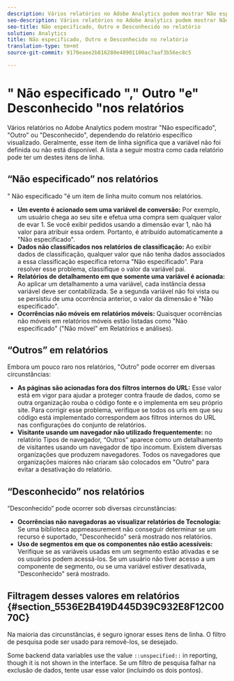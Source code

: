 ```yaml
---
description: Vários relatórios no Adobe Analytics podem mostrar Não especificado, Outros ou Desconhecido, dependendo do relatório específico visualizado. Geralmente, esse item de linha significa que a variável não foi definida ou não está disponível.
seo-description: Vários relatórios no Adobe Analytics podem mostrar Não especificado, Outros ou Desconhecido, dependendo do relatório específico visualizado. Geralmente, esse item de linha significa que a variável não foi definida ou não está disponível.
seo-title: Não especificado, Outro e Desconhecido no relatório
solution: Analytics
title: Não especificado, Outro e Desconhecido no relatório
translation-type: tm+mt
source-git-commit: 9170eaee2b816280e48901100ac7aaf3b56ec8c5

---
```



# " Não especificado "," Outro "e" Desconhecido "nos relatórios

Vários relatórios no Adobe Analytics podem mostrar "Não especificado", "Outro" ou "Desconhecido", dependendo do relatório específico visualizado. Geralmente, esse item de linha significa que a variável não foi definida ou não está disponível. A lista a seguir mostra como cada relatório pode ter um destes itens de linha.

## “Não especificado” nos relatórios

" Não especificado "é um item de linha muito comum nos relatórios.

* **Um evento é acionado sem uma variável de conversão:** Por exemplo, um usuário chega ao seu site e efetua uma compra sem qualquer valor de evar 1. Se você exibir pedidos usando a dimensão evar 1, não há valor para atribuir essa ordem. Portanto, é atribuído automaticamente a "Não especificado".
* **Dados não classificados nos relatórios de classificação:** Ao exibir dados de classificação, qualquer valor que não tenha dados associados a essa classificação específica retorna "Não especificado". Para resolver esse problema, classifique o valor da variável pai.
* **Relatórios de detalhamento em que somente uma variável é acionada:** Ao aplicar um detalhamento a uma variável, cada instância dessa variável deve ser contabilizada. Se a segunda variável não foi vista ou se persistiu de uma ocorrência anterior, o valor da dimensão é "Não especificado".
* **Ocorrências não móveis em relatórios móveis:** Quaisquer ocorrências não móveis em relatórios móveis estão listadas como "Não especificado" ("Não móvel" em Relatórios e análises).

## “Outros” em relatórios

Embora um pouco raro nos relatórios, "Outro" pode ocorrer em diversas circunstâncias:

* **As páginas são acionadas fora dos filtros internos do URL:** Esse valor está em vigor para ajudar a proteger contra fraude de dados, como se outra organização rouba o código fonte e o implementa em seu próprio site. Para corrigir esse problema, verifique se todos os urls em que seu código está implementado correspondem aos filtros internos do URL nas configurações do conjunto de relatórios.
* **Visitante usando um navegador não utilizado frequentemente:** no relatório Tipos de navegador, “Outros” aparece como um detalhamento de visitantes usando um navegador de tipo incomum. Existem diversas organizações que produzem navegadores. Todos os navegadores que organizações maiores não criaram são colocados em "Outro" para evitar a desativação do relatório.

## “Desconhecido” nos relatórios

“Desconhecido” pode ocorrer sob diversas circunstâncias:

* **Ocorrências não navegadoras ao visualizar relatórios de Tecnologia:** Se uma biblioteca appmeasurement não conseguir determinar se um recurso é suportado, "Desconhecido" será mostrado nos relatórios.
* **Uso de segmentos em que os componentes não estão acessíveis:** Verifique se as variáveis usadas em um segmento estão ativadas e se os usuários podem acessá-los. Se um usuário não tiver acesso a um componente de segmento, ou se uma variável estiver desativada, "Desconhecido" será mostrado.

## Filtragem desses valores em relatórios {#section_5536E2B419D445D39C932E8F12C0070C}

Na maioria das circunstâncias, é seguro ignorar esses itens de linha. O filtro de pesquisa pode ser usado para removê-los, se desejado.

Some backend data variables use the value `::unspecified::` in reporting, though it is not shown in the interface. Se um filtro de pesquisa falhar na exclusão de dados, tente usar esse valor (incluindo os dois pontos).
